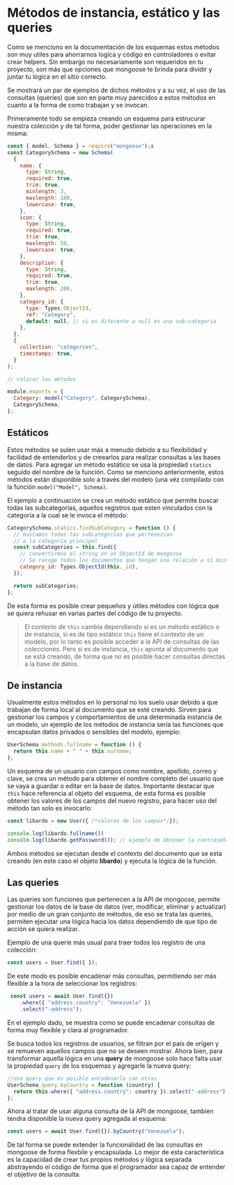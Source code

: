 # Métodos de instancia, estático y las queries

Como se menciono en la documentación de los esquemas estos métodos son muy utiles para ahorrarnos logíca y código en controladores o evitar crear helpers. Sin embargo no necesariamente son requeridos en tu proyecto, son más que opciones que mongoose te brinda para dividir y juntar tu lógica en el sitio correcto.

Se mostrará un par de ejemplos de dichos métodos y a su vez, el uso de las consultas (queries) que son en parte muy parecidos a estos métodos en cuanto a la forma de como trabajan y se invocan.

Primeramente todo se empieza creando un esquema para estrucurar nuestra colección y de tal forma, poder gestionar las operaciones en la misma:

```javascript
const { model, Schema } = require("mongoose");s
const CategorySchema = new Schema(
  {
    name: {
      type: String,
      required: true,
      trim: true,
      minlength: 3,
      maxlength: 100,
      lowercase: true,
    },
    icon: {
      type: String,
      required: true,
      trim: true,
      maxlength: 50,
      lowercase: true,
    },
    description: {
      type: String,
      required: true,
      trim: true,
      maxlength: 200,
    },
    category_id: {
      type: Types.ObjectId,
      ref: "Category",
      default: null, // si es diferente a null es una sub-categoria
    },
  },
  {
    collection: "categories",
    timestamps: true,
  }
);

// colocar los métodos

module.exports = {
  Category: model("Category", CategorySchema),
  CategorySchema,
};
```

## Estáticos

Estos métodos se sulen usar más a menudo debido a su flexibilidad y facilidad de entenderlos y de creearlos para realizar consultas a las bases de datos. Para agregar un método estático se usa la propiedad ``statics`` seguido del nombre de la función. Como se menciono anteriormente, estos métodos están disponible solo a través del modelo (una véz compilado con la función `model("Model", Schema)`.

El ejemplo a continuación se crea un método estático que permite buscar todas las subcategorías, aquellos registros que esten vinculados con la categoría a la cual se le invoca el método:

```javascript
CategorySchema.statics.findSubCategory = function () {
  // buscamos todas las subcategorías que pertenezcan
  // a la categoría principal
  const subCategories = this.find({
    // convertirmos el string en un ObjectId de mongoose
    // Se recoge todos los documentos que tengan una relación a si misma
    category_id: Types.ObjectId(this._id),
  });

  return subCategories;
};
```

De esta forma es posible crear pequeños y útiles métodos con lógica que se quiera rehusar en varias partes del código de tu proyecto.

> El contexto de `this` cambia dependiendo si es un método estático o de instancia, si es de tipo estático `this` tiene el contexto de un modelo, por lo tanto es posible acceder a la API de consultas de las colecciones. Pero si es de instancia, `this` apunta al documento que se está creando, de forma que no es posible hacer consultas directas a la base de datos.

## De instancia

Usualmente estos métodos en lo personal no los suelo usar debido a que trabajan de forma local al documento que se esté creando. Sirven para gestionar los campos y comportamientos de una determinada instancia de un modelo, un ejemplo de los métodos de instancia sería las funciones que encapsulan datos privados o sensibles del modelo, ejemplo:

```javascript
UserSchema.methods.fullname = function () {
  return this.name + " " + this.surname;
};
```

Un esquema de un usuario con campos como nombre, apellido, correo y clave, se crea un método para obtener el nombre completo del usuario que se vaya a guardar o editar en la base de datos. Importante destacar que `this` hace referencia al objeto del esquema, de esta forma es posible obtener los valores de los campos del nuevo registro, para hacer uso del método tan solo es invocarlo:

```javascript
const libardo = new User({ /*valores de los campos*/});

console.log(libardo.fullname())
console.log(libardo.getPassword()); // ejemplo de obtener la contraseña
```

Ambos métodos se ejecutan desde el contexto del documento que se esta creando (en este caso el objeto **libardo**) y ejecuta la lógica de la función.

## Las queries

Las queries son funciones que pertenecen a la API de mongoose, permite gestionar los datos de la base de datos (ver, modificar, eliminar y actualizar) por medio de un gran conjunto de métodos, de eso se trata las queries, permiten ejecutar una lógica hacia los datos dependiendo de que tipo de acción se quiera realizar.

Ejemplo de una querie más usual para traer todos los registro de una colección:

```javascript
const users = User.find({ });
```

De este modo es posible encadenar más consultas, permitiendo ser más flexible a la hora de seleccionar los registros:

```javascript
 const users = await User.find({})
    .where({ "address.country": "Venezuela" })
    .select("-address");
```

En el ejemplo dado, se muestra como se puede encadenar consultas de forma muy flexible y clara al programador.

Se busca todos los registros de usuarios, se filtran por el país de origen y se remueven aquellos campos que no se deseen mostrar. Ahora bien, para transformar aquella lógica en una **query** de mongoose solo hace falta usar la propiedad ``query`` de los esquemas y agregarle la nueva query:

```javascript
//una query que es posible encadenarla con otras
UserSchema.query.byCountry = function (country) {
  return this.where({ "address.country": country }).select("-address");
};
```

Ahora al tratar de usar alguna consulta de la API de mongoose, tambien tendra disponible la nueva query agregada al esquema:

```javascript
const users = await User.find({}).byCountry("Venezuela");
```

De tal forma se puede extender la funcionalidad de las consultas en mongoose de forma flexbile y encapsulada. Lo mejor de esta característica es la capacidad de crear tus propios métodos y lógica separada abstrayendo el código de forma que el programador sea capaz de entender el objetivo de la consulta.
